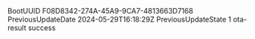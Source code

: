 <?xml version="1.0" encoding="UTF-8"?>
<!DOCTYPE plist PUBLIC "-//Apple//DTD PLIST 1.0//EN" "http://www.apple.com/DTDs/PropertyList-1.0.dtd">
<plist version="1.0">
<dict>
	<key>BootUUID</key>
	<string>F08D8342-274A-45A9-9CA7-4813663D7168</string>
	<key>PreviousUpdateDate</key>
	<date>2024-05-29T16:18:29Z</date>
	<key>PreviousUpdateState</key>
	<integer>1</integer>
	<key>ota-result</key>
	<string>success</string>
</dict>
</plist>
